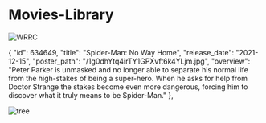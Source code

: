 # Movies-Library

![WRRC](https://user-images.githubusercontent.com/56171116/165679112-a8b9639a-cd2a-4219-8b0e-ade98a3f43bf.JPG)


{
"id": 634649,
"title": "Spider-Man: No Way Home",
"release_date": "2021-12-15",
"poster_path": "/1g0dhYtq4irTY1GPXvft6k4YLjm.jpg",
"overview": "Peter Parker is unmasked and no longer able to separate his normal life from the high-stakes of being a super-hero. When he asks for help from Doctor Strange the stakes become even more dangerous, forcing him to discover what it truly means to be Spider-Man."
},



![tree](https://user-images.githubusercontent.com/56171116/165671723-a0566b59-08eb-4a0a-a365-693097e8011e.JPG)
